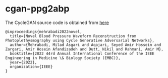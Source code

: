 # cgan-ppg2abp

The CycleGAN source code is obtained from [here](https://github.com/junyanz/pytorch-CycleGAN-and-pix2pix)
```console
@inproceedings{mehrabadi2022novel,
  title={Novel Blood Pressure Waveform Reconstruction from Photoplethysmography using Cycle Generative Adversarial Networks},
  author={Mehrabadi, Milad Asgari and Aqajari, Seyed Amir Hossein and Zargari, Amir Hosein Afandizadeh and Dutt, Nikil and Rahmani, Amir M},
  booktitle={2022 44rd Annual International Conference of the IEEE Engineering in Medicine \& Biology Society (EMBC)},
  year={2022},
  organization={IEEE}
}
```
